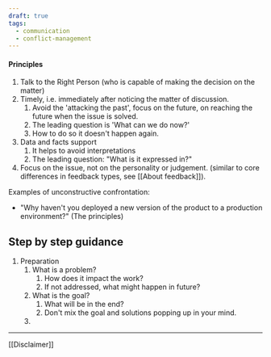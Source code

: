 ```yaml
---
draft: true
tags:
  - communication
  - conflict-management
---
```

#### Principles
1. Talk to the Right Person (who is capable of making the decision on the matter)
2. Timely, i.e. immediately after noticing the matter of discussion. 
	1. Avoid the 'attacking the past', focus on the future, on reaching the future when the issue is solved.
	2. The leading question is 'What can we do now?'
	3. How to do so it doesn't happen again.
3. Data and facts support
	1. It helps to avoid interpretations
	2. The leading question: "What is it expressed in?"
4. Focus on the issue, not on the personality or judgement. (similar to core differences in feedback types, see [[About feedback]]).


Examples of unconstructive confrontation:
- "Why haven't you deployed a new version of the product to a production environment?" (The principles)


## Step by step guidance
1. Preparation
	1. What is a problem?
		1. How does it impact the work?
		2. If not addressed, what might happen in future?
	2. What is the goal?
		1. What will be in the end?
		2. Don't mix the goal and solutions popping up in your mind.
	3. 

---
[[Disclaimer]]